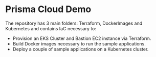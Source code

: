 # Prisma Cloud Demo

The repository has 3 main folders: Terraform, DockerImages and Kubernetes and contains IaC necessary to:

- Provision an EKS Cluster and Bastion EC2 instance via Terraform.
- Build Docker images necessary to run the sample applications.
- Deploy a couple of sample applications on a Kubernetes cluster.

